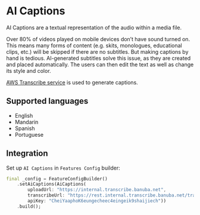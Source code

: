 # AI Captions

AI Captions are a textual representation of the audio within a media file.

Over 80% of videos played on mobile devices don’t have sound turned on. This means many forms of content (e.g. skits, monologues, educational clips, etc.) will be skipped if there are no subtitles. But making captions by hand is tedious. AI-generated subtitles solve this issue, as they are created and placed automatically. The users can then edit the text as well as change its style and color.

[AWS Transcribe service](https://docs.aws.amazon.com/transcribe/) is used to generate captions.

## Supported languages
- English
- Mandarin
- Spanish
- Portuguese

## Integration

Set up ```AI Captions``` in ```Features Config``` builder:

```dart
final _config = FeatureConfigBuilder()
    .setAiCaptions(AiCaptions(
        uploadUrl: "https://internal.transcribe.banuba.net",
        transcribeUrl: "https://rest.internal.transcribe.banuba.net/transcribe/v1/status",
        apiKey: "CheiYaaphoK6eungecheec4eingeik9shaijiech"))
    .build();
```